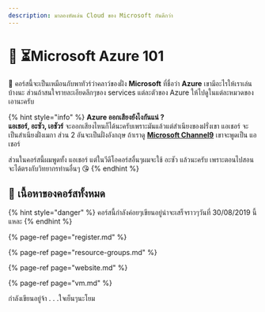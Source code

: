 ```yaml
---
description: มาลองหัดเล่น Cloud ของ Microsoft กันดีกว่า
---
```


# 👶 ⏳Microsoft Azure 101

💬 คอร์สนี้จะเป็นเหมือนกับพาทัวร์ว่าคลาว์ของฝั่ง **Microsoft** ที่ชื่อว่า **Azure** เขามีอะไรให้เราเล่นบ้างนะ ส่วนถ้าสนใจรายละเอียดลึกๆของ services แต่ละตัวของ Azure ให้ไปดูในแต่ละหมวดของเอานะครับ

{% hint style="info" %}
**Azure ออกเสียงยังไงกันแน่ ?**  
**แอเชอร์, อะซัว, เอชัวร์** จะออกเสียงไหนก็ได้นะครับเพราะมันแล้วแต่สำเนียงของฝรั่งเขา แอเชอร์ จะเป็นสำเนียงฝั่งเมกา ส่วน 2 อันจะเป็นฝั่งอังกฤษ ถ้าเราดู [**Microsoft Channel9**](https://channel9.msdn.com/) เขาจะพูดเป็น แอเชอร์

ส่วนในคอร์สนี้ผมพูดทั้ง แอเชอร์ แต่ในวีดีโอคอร์สอื่นๆผมจะใช้ อะซัว แล้วนะครับ เพราะตอนไปสอนจะได้ตรงกับวิทยากรท่านอื่นๆ 😘
{% endhint %}

## 🧭 เนื้อหาของคอร์สทั้งหมด

{% hint style="danger" %}
คอร์สนี้กำลังค่อยๆเขียนอยู่น่าจะเสร็จราวๆวันที่ 30/08/2019 นี้แหละ
{% endhint %}

{% page-ref page="register.md" %}

{% page-ref page="resource-groups.md" %}

{% page-ref page="website.md" %}

{% page-ref page="vm.md" %}

กำลังเขียนอยู่จ้า . . .ใจเย็นๆนะโยม

